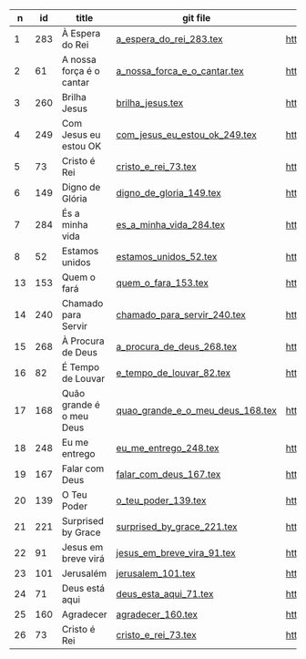 n  | id    | title | git file | site link | 
---|-------|-------|----------|-----------| 
1 | 283 | À Espera do Rei | [a_espera_do_rei_283.tex](https://github.com/psalterio/repository/blob/master/songs/pt/a_espera_do_rei_283.tex) | http://www.psalterio.net/283|  
2 | 61 | A nossa força é o cantar | [a_nossa_forca_e_o_cantar.tex](https://github.com/psalterio/repository/blob/master/songs/pt/a_nossa_forca_e_o_cantar.tex) | http://www.psalterio.net/61 |  
3 | 260 | Brilha Jesus | [brilha_jesus.tex](https://github.com/psalterio/repository/blob/master/songs/pt/brilha_jesus_260.tex) | http://www.psalterio.net/260 |  
4 | 249 | Com Jesus eu estou OK | [com_jesus_eu_estou_ok_249.tex](https://github.com/psalterio/repository/blob/master/songs/pt/com_jesus_eu_estou_ok_249.tex) | http://www.psalterio.net/249 |  
5 | 73 | Cristo é Rei | [cristo_e_rei_73.tex](https://github.com/psalterio/repository/blob/master/songs/pt/cristo_e_rei_73.tex) | http://www.psalterio.net/73 |    
6 | 149 | Digno de Glória | [digno_de_gloria_149.tex](https://github.com/psalterio/repository/blob/master/songs/pt/digno_de_gloria_149.tex) | http://www.psalterio.net/149 |  
7 | 284 | És a minha vida | [es_a_minha_vida_284.tex](https://github.com/psalterio/repository/blob/master/songs/pt/es_a_minha_vida_284.tex) | http://www.psalterio.net/284 |  
8 | 52 | Estamos unidos | [estamos_unidos_52.tex](https://github.com/psalterio/repository/blob/master/songs/pt/estamos_unidos_52.tex) | http://www.psalterio.net/52 |  
13 | 153 | Quem o fará | [quem_o_fara_153.tex](https://github.com/psalterio/repository/blob/master/songs/pt/quem_o_fara_153.tex) | http://www.psalterio.net/153 |  
14 | 240 | Chamado para Servir | [chamado_para_servir_240.tex](https://github.com/psalterio/repository/blob/master/songs/pt/chamado_para_servir_240.tex) | http://www.psalterio.net/240 |  
15 | 268 | À Procura de Deus | [a_procura_de_deus_268.tex](https://github.com/psalterio/repository/blob/master/songs/pt/a_procura_de_deus_268.tex) | http://www.psalterio.net/268 |  
16 | 82  | É Tempo de Louvar | [e_tempo_de_louvar_82.tex](https://github.com/psalterio/repository/blob/master/songs/pt/e_tempo_de_louvar_82.tex) | http://www.psalterio.net/82 |  
17 | 168 | Quão grande é o meu Deus | [quao_grande_e_o_meu_deus_168.tex](https://github.com/psalterio/repository/blob/master/songs/pt/quao_grande_e_o_meu_deus_168.tex) | http://www.psalterio.net/168 |  
18 | 248 | Eu me entrego | [eu_me_entrego_248.tex](https://github.com/psalterio/repository/blob/master/songs/pt/eu_me_entrego_248.tex) | http://www.psalterio.net/248 |  
19 | 167 | Falar com Deus | [falar_com_deus_167.tex](https://github.com/psalterio/repository/blob/master/songs/pt/falar_com_deus_167.tex) | http://www.psalterio.net/167 |  
20 | 139 | O Teu Poder | [o_teu_poder_139.tex](https://github.com/psalterio/repository/blob/master/songs/pt/o_teu_poder_139.tex) | http://www.psalterio.net/139 |  
21 | 221 | Surprised by Grace | [surprised_by_grace_221.tex](https://github.com/psalterio/repository/blob/master/songs/en/surprised_by_grace_221.tex) | http://www.psalterio.net/221 |  
22 | 91  | Jesus em breve virá | [jesus_em_breve_vira_91.tex](https://github.com/psalterio/repository/blob/master/songs/pt/jesus_em_breve_vira_91.tex) | http://www.psalterio.net/91 |  
23 | 101 | Jerusalém | [jerusalem_101.tex](https://github.com/psalterio/repository/blob/master/songs/pt/jerusalem_101.tex) | http://www.psalterio.net/101 |  
24 | 71  | Deus está aqui | [deus_esta_aqui_71.tex](https://github.com/psalterio/repository/blob/master/songs/pt/deus_esta_aqui_71.tex) | http://www.psalterio.net/71 |  
25 | 160 | Agradecer | [agradecer_160.tex](https://github.com/psalterio/repository/blob/master/songs/pt/agradecer_160.tex) | http://www.psalterio.net/160 |  
26 | 73  | Cristo é Rei | [cristo_e_rei_73.tex](https://github.com/psalterio/repository/blob/master/songs/pt/cristo_e_rei_73.tex) | http://www.psalterio.net/73 |  
 
